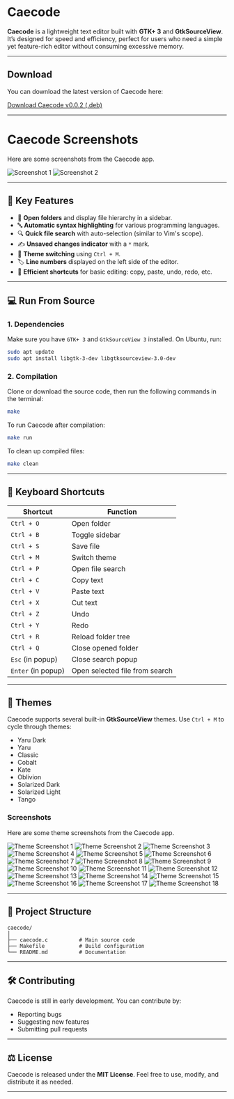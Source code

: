 # Caecode

**Caecode** is a lightweight text editor built with **GTK+ 3** and **GtkSourceView**. It’s designed for speed and efficiency, perfect for users who need a simple yet feature-rich editor without consuming excessive memory.

---


## Download

You can download the latest version of Caecode here:

[Download Caecode v0.0.2 (.deb)](https://github.com/gtkrshnaaa/caecode/releases/download/v0.0.2/caecode_0.0.2.deb)

---

# Caecode Screenshots

Here are some screenshots from the Caecode app.

![Screenshot 1](assets/screenshot/Screenshot%20from%202025-02-25%2011-13-52.png)
![Screenshot 2](assets/screenshot/Screenshot%20from%202025-02-25%2011-14-12.png)


---

## 🎯 Key Features

- 📂 **Open folders** and display file hierarchy in a sidebar.  
- 🔤 **Automatic syntax highlighting** for various programming languages.  
- 🔍 **Quick file search** with auto-selection (similar to Vim's scope).  
- ✍️ **Unsaved changes indicator** with a `*` mark.  
- 🎨 **Theme switching** using `Ctrl + M`.  
- 🏷️ **Line numbers** displayed on the left side of the editor.  
- 💾 **Efficient shortcuts** for basic editing: copy, paste, undo, redo, etc.  

---

## 💻 Run From Source

### 1. **Dependencies**
Make sure you have `GTK+ 3` and `GtkSourceView 3` installed. On Ubuntu, run:  

```bash
sudo apt update
sudo apt install libgtk-3-dev libgtksourceview-3.0-dev
```

### 2. **Compilation**

Clone or download the source code, then run the following commands in the terminal:  

```bash
make
```

To run Caecode after compilation:  

```bash
make run
```

To clean up compiled files:  

```bash
make clean
```

---

## 🎹 Keyboard Shortcuts

| Shortcut        | Function                       |
|-----------------|-------------------------------|
| `Ctrl + O`      | Open folder                   |
| `Ctrl + B`      | Toggle sidebar                |
| `Ctrl + S`      | Save file                     |
| `Ctrl + M`      | Switch theme                  |
| `Ctrl + P`      | Open file search              |
| `Ctrl + C`      | Copy text                     |
| `Ctrl + V`      | Paste text                    |
| `Ctrl + X`      | Cut text                      |
| `Ctrl + Z`      | Undo                          |
| `Ctrl + Y`      | Redo                          |
| `Ctrl + R`      | Reload folder tree            |
| `Ctrl + Q`      | Close opened folder           |
| `Esc` (in popup) | Close search popup            |
| `Enter` (in popup) | Open selected file from search |

---

## 🌙 Themes

Caecode supports several built-in **GtkSourceView** themes. Use `Ctrl + M` to cycle through themes:  
- Yaru Dark  
- Yaru  
- Classic  
- Cobalt  
- Kate  
- Oblivion  
- Solarized Dark  
- Solarized Light  
- Tango  


### Screenshots

Here are some theme screenshots from the Caecode app.

![Theme Screenshot 1](assets/screenshot/caecode-theme/Screenshot%20from%202025-02-25%2011-14-50.png)
![Theme Screenshot 2](assets/screenshot/caecode-theme/Screenshot%20from%202025-02-25%2011-15-02.png)
![Theme Screenshot 3](assets/screenshot/caecode-theme/Screenshot%20from%202025-02-25%2011-15-14.png)
![Theme Screenshot 4](assets/screenshot/caecode-theme/Screenshot%20from%202025-02-25%2011-15-19.png)
![Theme Screenshot 5](assets/screenshot/caecode-theme/Screenshot%20from%202025-02-25%2011-15-22.png)
![Theme Screenshot 6](assets/screenshot/caecode-theme/Screenshot%20from%202025-02-25%2011-15-24.png)
![Theme Screenshot 7](assets/screenshot/caecode-theme/Screenshot%20from%202025-02-25%2011-15-28.png)
![Theme Screenshot 8](assets/screenshot/caecode-theme/Screenshot%20from%202025-02-25%2011-15-31.png)
![Theme Screenshot 9](assets/screenshot/caecode-theme/Screenshot%20from%202025-02-25%2011-15-34.png)
![Theme Screenshot 10](assets/screenshot/caecode-theme/Screenshot%20from%202025-02-25%2011-15-55.png)
![Theme Screenshot 11](assets/screenshot/caecode-theme/Screenshot%20from%202025-02-25%2011-15-59.png)
![Theme Screenshot 12](assets/screenshot/caecode-theme/Screenshot%20from%202025-02-25%2011-16-03.png)
![Theme Screenshot 13](assets/screenshot/caecode-theme/Screenshot%20from%202025-02-25%2011-16-06.png)
![Theme Screenshot 14](assets/screenshot/caecode-theme/Screenshot%20from%202025-02-25%2011-16-08.png)
![Theme Screenshot 15](assets/screenshot/caecode-theme/Screenshot%20from%202025-02-25%2011-16-10.png)
![Theme Screenshot 16](assets/screenshot/caecode-theme/Screenshot%20from%202025-02-25%2011-16-13.png)
![Theme Screenshot 17](assets/screenshot/caecode-theme/Screenshot%20from%202025-02-25%2011-16-15.png)
![Theme Screenshot 18](assets/screenshot/caecode-theme/Screenshot%20from%202025-02-25%2011-16-17.png)

---

## 📂 Project Structure

```
caecode/
│
├── caecode.c          # Main source code
├── Makefile           # Build configuration
└── README.md          # Documentation
```

---

## 🛠️ Contributing

Caecode is still in early development. You can contribute by:  
- Reporting bugs  
- Suggesting new features  
- Submitting pull requests  

---

## ⚖️ License

Caecode is released under the **MIT License**. Feel free to use, modify, and distribute it as needed.

---
